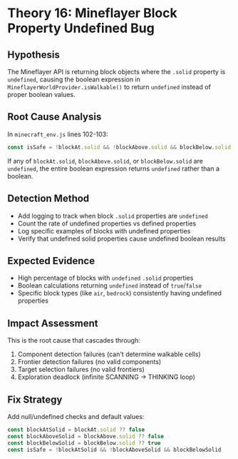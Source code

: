 # Theory 16: Mineflayer Block Property Undefined Bug

## Hypothesis
The Mineflayer API is returning block objects where the `.solid` property is `undefined`, causing the boolean expression in `MineflayerWorldProvider.isWalkable()` to return `undefined` instead of proper boolean values.

## Root Cause Analysis
In `minecraft_env.js` lines 102-103:
```javascript
const isSafe = !blockAt.solid && !blockAbove.solid && blockBelow.solid
```

If any of `blockAt.solid`, `blockAbove.solid`, or `blockBelow.solid` are `undefined`, the entire boolean expression returns `undefined` rather than a boolean.

## Detection Method
- Add logging to track when block `.solid` properties are `undefined`
- Count the rate of undefined properties vs defined properties  
- Log specific examples of blocks with undefined properties
- Verify that undefined solid properties cause undefined boolean results

## Expected Evidence
- High percentage of blocks with `undefined` `.solid` properties
- Boolean calculations returning `undefined` instead of `true`/`false`
- Specific block types (like `air`, `bedrock`) consistently having undefined properties

## Impact Assessment
This is the root cause that cascades through:
1. Component detection failures (can't determine walkable cells)
2. Frontier detection failures (no valid components)
3. Target selection failures (no valid frontiers)
4. Exploration deadlock (infinite SCANNING → THINKING loop)

## Fix Strategy
Add null/undefined checks and default values:
```javascript
const blockAtSolid = blockAt.solid ?? false
const blockAboveSolid = blockAbove.solid ?? false  
const blockBelowSolid = blockBelow.solid ?? true
const isSafe = !blockAtSolid && !blockAboveSolid && blockBelowSolid
```